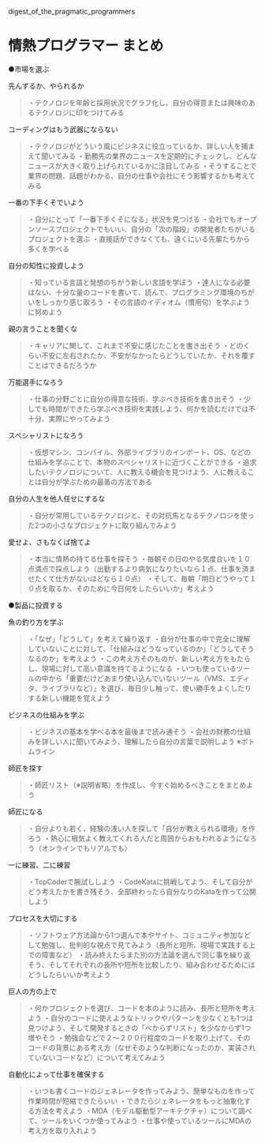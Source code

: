digest_of_the_pragmatic_programmers

# 情熱プログラマー まとめ


●市場を選ぶ

先んずるか、やられるか
>・テクノロジを年齢と採用状況でグラフ化し、自分の得意または興味のあるテクノロジに印をつけてみる

コーディングはもう武器にならない
>・テクノロジがどういう風にビジネスに役立っているか、詳しい人を捕まえて聞いてみる
>・勤務先の業界のニュースを定期的にチェックし、どんなニュースが大きく取り上げられているかに注目してみる
>・そうすることで業界の問題、話題がわかる、自分の仕事や会社にそう影響するかも考えてみる

一番の下手くそでいよう 
>・自分にとって「一番下手くそになる」状況を見つける
>・会社でもオープンソースプロジェクトでもいい、自分の「次の階段」の開発者たちがいるプロジェクトを選ぶ
>・直接話ができなくても、遠くにいる先輩たちから多くを学べる

自分の知性に投資しよう
>・知っている言語と発想のちがう新しい言語を学ぼう
>・達人になる必要はない、十分な量のコードを書いて、読んで、プログラミング環境のちがいをしっかり感じ取ろう
>・その言語のイディオム（慣用句）を学ぶように努めよう

親の言うことを聞くな
>・キャリアに関して、これまで不安に感じたことを書き出そう
>・どのくらい不安に左右されたか、不安がなかったらどうしていたか、それを覆すことはできるだろうか

万能選手になろう
>・仕事の分野ごとに自分の得意な技術、学ぶべき技術を書き出そう
>・少しでも時間ができたら学ぶべき技術を実践しよう、何かを読むだけでは不十分、実際にやってみよう

スペシャリストになろう
>・仮想マシン、コンパイル、外部ライブラリのインポート、OS、などの仕組みを学ぶことで、本物のスペシャリストに近づくことができる
>・追求したいテクノロジについて、人に教える機会を見つけよう、人に教えることは自分が学ぶための最善の方法である

自分の人生を他人任せにするな
>・自分が常用しているテクノロジと、その対抗馬となるテクノロジを使った2つの小さなプロジェクトに取り組んでみよう

愛せよ、さもなくば捨てよ
>・本当に情熱の持てる仕事を探そう
>・毎朝その日のやる気度合いを１０点満点で採点しよう（出勤するより病気になりたいなら１点、仕事を済ませたくて仕方がないほどなら１０点）
>・そして、毎朝「明日どうやって１０点を取るか、そのために今日何をしたらいいか」考えよう

●製品に投資する

魚の釣り方を学ぶ
>・「なぜ」「どうして」を考えて繰り返す
>・自分が仕事の中で完全に理解していないことに対して、「仕組みはどうなっているのか」「どうしてそうなるのか」を考えよう
>・この考え方そのものが、新しい考え方をもたらし、現場に対して高い意識を持てるようになる
>・いつも使っているツールの中から「重要だけどあまり使い込んでいないツール（VMS、エディタ、ライブラリなど）」を選び、毎日少し触って、使い勝手をよくしたりする新しい機能を覚えよう

ビジネスの仕組みを学ぶ
>・ビジネスの基本を学べる本を最後まで読み通そう
>・会社の財務の仕組みを詳しい人に聞いてみよう、理解したら自分の言葉で説明しよう
>※ボトムライン

師匠を探す
>・師匠リスト（※説明省略）を作成し、今すぐ始めるべきことをまとめよう

師匠になる
>・自分よりも若く、経験の浅い人を探して「自分が教えられる環境」を作ろう
>・熱心に根気よく教えてくれる人だと周囲からおもわれるようになろう（オンラインでもリアルでも）

一に練習、二に練習
>・TopCoderで腕試ししよう
>・CodeKataに挑戦してよう、そして自分がどう考えたかを書き残そう、全部終わったら自分なりのKataを作って公開しよう

プロセスを大切にする
>・ソフトウェア方法論から1つ選んで本やサイト、コミュニティ参加などして勉強し、批判的な視点で見てみよう（長所と短所、現場で実践する上での障害など）
>・読み終えたらまた別の方法論を選んで同じ事を繰り返そう、そしてそれぞれの長所や短所を比較したり、組み合わせるためにはどうしたらいいか考えよう

巨人の方の上で
>・何かプロジェクトを選び、コードを本のように読み、長所と短所を考えよう
>・自分のコードに使えようなトリックやパターンを少なくとも1つは見つけよう、そして開発するときの「べからずリスト」を少なからず1つ増やそう
>・勉強会などで２〜２００行程度のコードを取り上げて、そのコードの背景にある考え方（なぜそのような判断になったのか、実装されていないコードなど）について考えてみよう

自動化によって仕事を確保する
>・いつも書くコードのジェネレータを作ってみよう、簡単なものを作って作業時間が短縮できたらいい
>・できたらジェネレータをもっと抽象化する方法を考えよう
>・MDA（モデル駆動型アーキテクチャ）について調べて、ツールをいくつか使ってみよう
>・仕事や使っているツールにMDAの考え方を取り入れよう